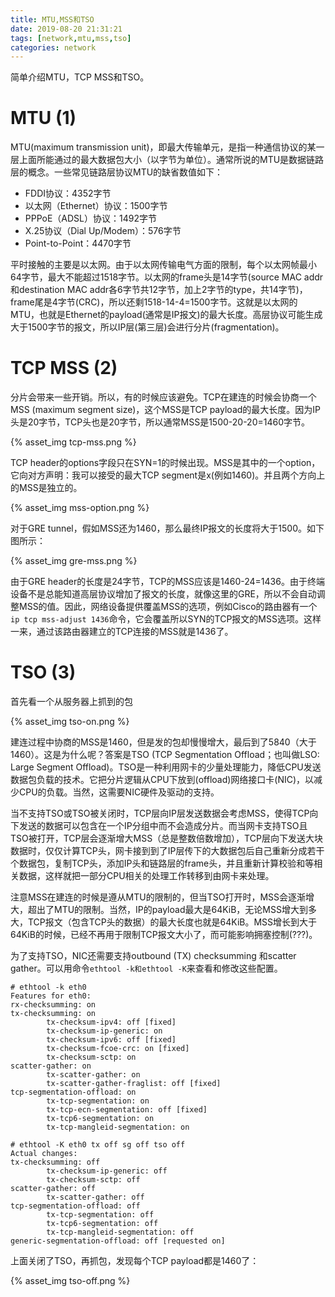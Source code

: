 ```yaml
---
title: MTU,MSS和TSO
date: 2019-08-20 21:31:21
tags: [network,mtu,mss,tso]
categories: network 
---
```


简单介绍MTU，TCP MSS和TSO。

<!-- more -->

# MTU (1)

MTU(maximum transmission unit)，即最大传输单元，是指一种通信协议的某一层上面所能通过的最大数据包大小（以字节为单位）。通常所说的MTU是数据链路层的概念。一些常见链路层协议MTU的缺省数值如下：

- FDDI协议：4352字节
- 以太网（Ethernet）协议：1500字节
- PPPoE（ADSL）协议：1492字节
- X.25协议（Dial Up/Modem）：576字节
- Point-to-Point：4470字节

平时接触的主要是以太网。由于以太网传输电气方面的限制，每个以太网帧最小64字节，最大不能超过1518字节。以太网的frame头是14字节(source MAC addr和destination MAC addr各6字节共12字节，加上2字节的type，共14字节)，frame尾是4字节(CRC)，所以还剩1518-14-4=1500字节。这就是以太网的MTU，也就是Ethernet的payload(通常是IP报文)的最大长度。高层协议可能生成大于1500字节的报文，所以IP层(第三层)会进行分片(fragmentation)。

# TCP MSS (2)

分片会带来一些开销。所以，有的时候应该避免。TCP在建连的时候会协商一个MSS (maximum segment size)，这个MSS是TCP payload的最大长度。因为IP头是20字节，TCP头也是20字节，所以通常MSS是1500-20-20=1460字节。

{% asset_img tcp-mss.png %}


TCP header的options字段只在SYN=1的时候出现。MSS是其中的一个option，它向对方声明：我可以接受的最大TCP segment是x(例如1460)。并且两个方向上的MSS是独立的。

{% asset_img mss-option.png %}

对于GRE tunnel，假如MSS还为1460，那么最终IP报文的长度将大于1500。如下图所示：

{% asset_img gre-mss.png %}

由于GRE header的长度是24字节，TCP的MSS应该是1460-24=1436。由于终端设备不是总能知道高层协议增加了报文的长度，就像这里的GRE，所以不会自动调整MSS的值。因此，网络设备提供覆盖MSS的选项，例如Cisco的路由器有一个`ip tcp mss-adjust 1436`命令，它会覆盖所以SYN的TCP报文的MSS选项。这样一来，通过该路由器建立的TCP连接的MSS就是1436了。

# TSO (3)

首先看一个从服务器上抓到的包

{% asset_img tso-on.png %}

建连过程中协商的MSS是1460，但是发的包却慢慢增大，最后到了5840（大于1460）。这是为什么呢？答案是TSO (TCP Segmentation Offload；也叫做LSO: Large Segment Offload)。TSO是一种利用网卡的少量处理能力，降低CPU发送数据包负载的技术。它把分片逻辑从CPU下放到(offload)网络接口卡(NIC)，以减少CPU的负载。当然，这需要NIC硬件及驱动的支持。

当不支持TSO或TSO被关闭时，TCP层向IP层发送数据会考虑MSS，使得TCP向下发送的数据可以包含在一个IP分组中而不会造成分片。而当网卡支持TSO且TSO被打开，TCP层会逐渐增大MSS（总是整数倍数增加），TCP层向下发送大块数据时，仅仅计算TCP头，网卡接到到了IP层传下的大数据包后自己重新分成若干个数据包，复制TCP头，添加IP头和链路层的frame头，并且重新计算校验和等相关数据，这样就把一部分CPU相关的处理工作转移到由网卡来处理。

注意MSS在建连的时候是遵从MTU的限制的，但当TSO打开时，MSS会逐渐增大，超出了MTU的限制。当然，IP的payload最大是64KiB，无论MSS增大到多大，TCP报文（包含TCP头的数据）的最大长度也就是64KiB。MSS增长到大于64KiB的时候，已经不再用于限制TCP报文大小了，而可能影响拥塞控制(???)。

为了支持TSO，NIC还需要支持outbound (TX) checksumming 和scatter gather。可以用命令`ethtool -k和ethtool -K`来查看和修改这些配置。

```
# ethtool -k eth0
Features for eth0:
rx-checksumming: on
tx-checksumming: on
        tx-checksum-ipv4: off [fixed]
        tx-checksum-ip-generic: on
        tx-checksum-ipv6: off [fixed]
        tx-checksum-fcoe-crc: on [fixed]
        tx-checksum-sctp: on
scatter-gather: on
        tx-scatter-gather: on
        tx-scatter-gather-fraglist: off [fixed]
tcp-segmentation-offload: on
        tx-tcp-segmentation: on
        tx-tcp-ecn-segmentation: off [fixed]
        tx-tcp6-segmentation: on
        tx-tcp-mangleid-segmentation: on

# ethtool -K eth0 tx off sg off tso off
Actual changes:
tx-checksumming: off
        tx-checksum-ip-generic: off
        tx-checksum-sctp: off
scatter-gather: off
        tx-scatter-gather: off
tcp-segmentation-offload: off
        tx-tcp-segmentation: off
        tx-tcp6-segmentation: off
        tx-tcp-mangleid-segmentation: off
generic-segmentation-offload: off [requested on]
```

上面关闭了TSO，再抓包，发现每个TCP payload都是1460了：

{% asset_img tso-off.png %}
